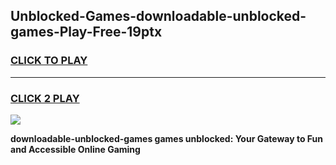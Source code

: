 
## Unblocked-Games-downloadable-unblocked-games-Play-Free-19ptx
<h3>
<a href="https://premium76.site?title=downloadable-unblocked-games&ref=23A">CLICK TO PLAY</a></h3>
<hr>

<h3>
<a href="https://premium76.site?title=downloadable-unblocked-games&ref=23A">CLICK 2 PLAY</a>
  
</h3>

<a href="https://premium76.site?title=downloadable-unblocked-games&ref=23A"><img src="https://clearcache.store/games.png"></a>


**downloadable-unblocked-games games unblocked: Your Gateway to Fun and Accessible Online Gaming**
